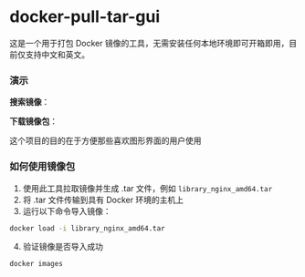 # docker-pull-tar-gui

这是一个用于打包 Docker 镜像的工具，无需安装任何本地环境即可开箱即用，目前仅支持中文和英文。  

### 演示
**搜索镜像**：  


**下载镜像包**：  


这个项目的目的在于方便那些喜欢图形界面的用户使用  

### 如何使用镜像包

1. 使用此工具拉取镜像并生成 .tar 文件，例如 `library_nginx_amd64.tar`  
2. 将 .tar 文件传输到具有 Docker 环境的主机上  
3. 运行以下命令导入镜像：
```bash
docker load -i library_nginx_amd64.tar
```
4. 验证镜像是否导入成功
```bash
docker images
```
